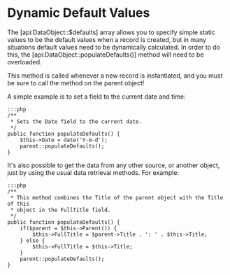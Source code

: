 # Dynamic Default Values

The [api:DataObject::$defaults] array allows you to specify simple static values to be the default values when a
record is created, but in many situations default values need to be dynamically calculated. In order to do this, the
[api:DataObject::populateDefaults()] method will need to be overloaded.

This method is called whenever a new record is instantiated, and you must be sure to call the method on the parent
object!

A simple example is to set a field to the current date and time:

	:::php
	/**
	 * Sets the Date field to the current date.
	 */
	public function populateDefaults() {
		$this->Date = date('Y-m-d');
		parent::populateDefaults();
	}

It's also possible to get the data from any other source, or another object, just by using the usual data retrieval
methods. For example:

	:::php
	/**
	 * This method combines the Title of the parent object with the Title of this
	 * object in the FullTitle field.
	 */
	public function populateDefaults() {
		if($parent = $this->Parent()) {
			$this->FullTitle = $parent->Title . ': ' . $this->Title;
		} else {
			$this->FullTitle = $this->Title;
		}
		parent::populateDefaults();
	}
